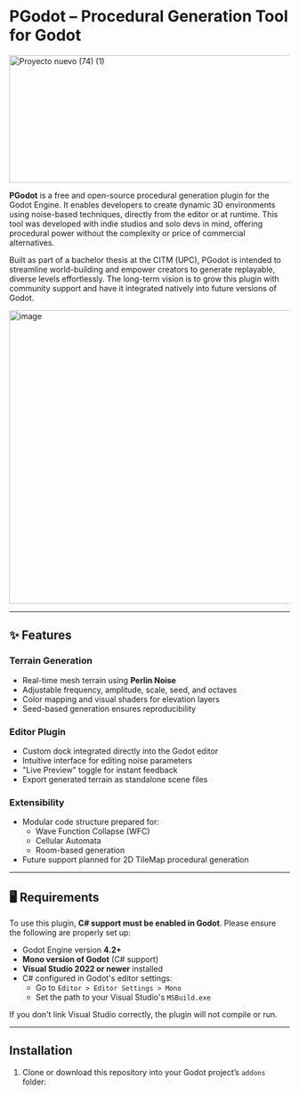 # PGodot – Procedural Generation Tool for Godot

<img width="644" height="229" alt="Proyecto nuevo (74) (1)" src="https://github.com/user-attachments/assets/a00a8d6b-84df-4a58-bcaa-f25e0b14f229" />

**PGodot** is a free and open-source procedural generation plugin for the Godot Engine. It enables developers to create dynamic 3D environments using noise-based techniques, directly from the editor or at runtime. This tool was developed with indie studios and solo devs in mind, offering procedural power without the complexity or price of commercial alternatives.

Built as part of a bachelor thesis at the CITM (UPC), PGodot is intended to streamline world-building and empower creators to generate replayable, diverse levels effortlessly. The long-term vision is to grow this plugin with community support and have it integrated natively into future versions of Godot.

<img width="1080" height="527" alt="image" src="https://github.com/user-attachments/assets/ab62faed-2ec0-4b13-b169-6430488afa01" />

---

## ✨ Features

### Terrain Generation
- Real-time mesh terrain using **Perlin Noise**
- Adjustable frequency, amplitude, scale, seed, and octaves
- Color mapping and visual shaders for elevation layers
- Seed-based generation ensures reproducibility

### Editor Plugin
- Custom dock integrated directly into the Godot editor
- Intuitive interface for editing noise parameters
- "Live Preview" toggle for instant feedback
- Export generated terrain as standalone scene files

### Extensibility
- Modular code structure prepared for:
  - Wave Function Collapse (WFC)
  - Cellular Automata
  - Room-based generation
- Future support planned for 2D TileMap procedural generation

---

## 🖥 Requirements

To use this plugin, **C# support must be enabled in Godot**. Please ensure the following are properly set up:

- Godot Engine version **4.2+**
- **Mono version of Godot** (C# support)
- **Visual Studio 2022 or newer** installed
- C# configured in Godot's editor settings:
  - Go to `Editor > Editor Settings > Mono`
  - Set the path to your Visual Studio's `MSBuild.exe`

If you don't link Visual Studio correctly, the plugin will not compile or run.

---

## Installation

1. Clone or download this repository into your Godot project’s `addons` folder:
